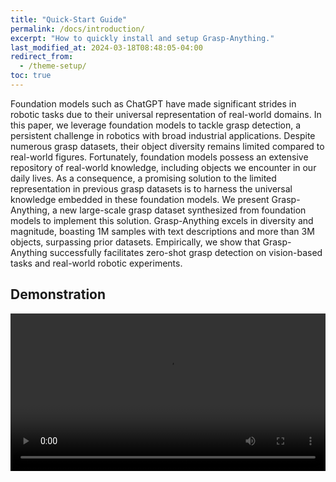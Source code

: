 ```yaml
---
title: "Quick-Start Guide"
permalink: /docs/introduction/
excerpt: "How to quickly install and setup Grasp-Anything."
last_modified_at: 2024-03-18T08:48:05-04:00
redirect_from:
  - /theme-setup/
toc: true
---
```


Foundation models such as ChatGPT have made significant strides in robotic tasks due to their universal representation of real-world domains. In this paper, we leverage foundation models to tackle grasp detection, a persistent challenge in robotics with broad industrial applications. Despite numerous grasp datasets, their object diversity remains limited compared to real-world figures. Fortunately, foundation models possess an extensive repository of real-world knowledge, including objects we encounter in our daily lives. As a consequence, a promising solution to the limited representation in previous grasp datasets is to harness the universal knowledge embedded in these foundation models. We present Grasp-Anything, a new large-scale grasp dataset synthesized from foundation models to implement this solution. Grasp-Anything excels in diversity and magnitude, boasting 1M samples with text descriptions and more than 3M objects, surpassing prior datasets. Empirically, we show that Grasp-Anything successfully facilitates zero-shot grasp detection on vision-based tasks and real-world robotic experiments.

## Demonstration
<video width="100%" controls>
  <source src="https://owncloud.tuwien.ac.at/index.php/s/JqydE4HhrnQ7J4D/download" type="video/mp4">
  Your browser does not support the video tag.
</video>
